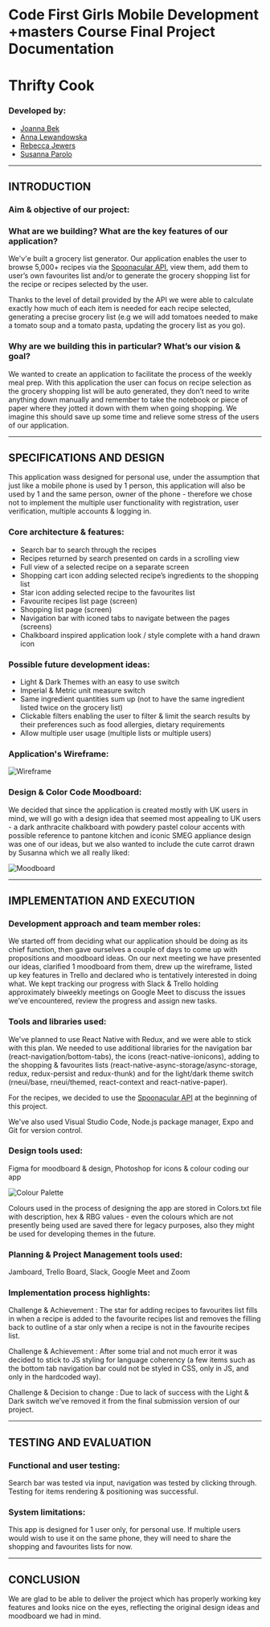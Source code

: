 # Code First Girls Mobile Development +masters Course Final Project Documentation

# Thrifty Cook

### Developed by:
- [Joanna Bek](https://github.com/asikowe)
- [Anna Lewandowska](https://github.com/anna-lewandowska)
- [Rebecca Jewers](https://github.com/FuckinGandalfMan)
- [Susanna Parolo](https://github.com/susannaparolo)

-----------------------------------------------------------------------

## INTRODUCTION

### Aim & objective of our project: 

### What are we building? What are the key features of our application?

We'v'e built a grocery list generator. Our application enables the user to browse 5,000+ recipes via the [Spoonacular API](https://spoonacular.com/food-api), view them, add them to user’s own favourites list and/or to generate the grocery shopping list for the recipe or recipes selected by the user. 

Thanks to the level of detail provided by the API we were able to calculate exactly how much of each item is needed for each recipe selected, generating a precise grocery list (e.g we will add tomatoes needed to make a tomato soup and a tomato pasta, updating the grocery list as you go).

### Why are we building this in particular? What’s our vision & goal?

We wanted to create an application to facilitate the process of the weekly meal prep. With this application the user can focus on recipe selection as the grocery shopping list will be auto generated, they don’t need to write anything down manually and remember to take the notebook or piece of paper where they jotted it down with them when going shopping. We imagine this should save up some time and relieve some stress of the users of our application.

---------------------------------------------------------------------

## SPECIFICATIONS AND DESIGN 

This application wass designed for personal use, under the assumption that just like a mobile phone is used by 1 person, this application will also be used by 1 and the same person, owner of the phone - therefore we chose not to implement the multiple user functionality with registration, user verification, multiple accounts & logging in.

### Core architecture & features:

- Search bar to search through the recipes
- Recipes returned by search presented on cards in a scrolling view
- Full view of a selected recipe on a separate screen
- Shopping cart icon adding selected recipe’s ingredients to the shopping list
- Star icon adding selected recipe to the favourites list
- Favourite recipes list page (screen)
- Shopping list page (screen)
- Navigation bar with iconed tabs to navigate between the pages (screens)
- Chalkboard inspired application look / style complete with a hand drawn icon

### Possible future development ideas:

- Light & Dark Themes with an easy to use switch
- Imperial & Metric unit measure switch
- Same ingredient quantities sum up (not to have the same ingredient listed twice on the grocery list)
- Clickable filters enabling the user to filter & limit the search results by their preferences such as food allergies, dietary requirements
- Allow multiple user usage (multiple lists or multiple users)

### Application's Wireframe:

![Wireframe](./assets/images/wireframe.PNG)

### Design & Color Code Moodboard:

We decided that since the application is created mostly with UK users in mind, we will go with a design idea that seemed most appealing to UK users - a dark anthracite chalkboard with powdery pastel colour accents with possible reference to pantone kitchen and iconic SMEG appliance design was one of our ideas, but we also wanted to include the cute carrot drawn by Susanna which we all really liked:

![Moodboard](./assets/images/moodboard.png)

-----------------------------------------------------------------------

## IMPLEMENTATION AND EXECUTION 

### Development approach and team member roles: 

We started off from deciding what our application should be doing as its chief function, then gave ourselves a couple of days to come up with propositions and moodboard ideas. On our next meeting we have presented our ideas, clarified 1 moodboard from them, drew up the wireframe, listed up key features in Trello and declared who is tentatively interested in doing what. We kept tracking our progress with Slack & Trello holding approximately biweekly meetings on Google Meet to discuss the issues we’ve encountered, review the progress and assign new tasks.

### Tools and libraries used:

We've planned to use React Native with Redux, and we were able to stick with this plan. We needed to use additional libraries for the navigation bar (react-navigation/bottom-tabs), the icons (react-native-ionicons), adding to the shopping & favourites lists (react-native-async-storage/async-storage, redux, redux-persist and redux-thunk) and for the light/dark theme switch (rneui/base, rneui/themed, react-context and react-native-paper).

For the recipes, we decided to use the [Spoonacular API](https://spoonacular.com/food-api) at the beginning of this project.

We've also used Visual Studio Code, Node.js package manager, Expo and Git for version control.

### Design tools used:

Figma for moodboard & design, Photoshop for icons & colour coding our app

![Colour Palette](./assets/images/colours.png)

Colours used in the process of designing the app are stored in Colors.txt file with description, hex & RBG values - even the colours which are not presently being used are saved there for legacy purposes, also they might be used for developing themes in the future.

### Planning & Project Management tools used:

Jamboard, Trello Board, Slack, Google Meet and Zoom

### Implementation process highlights:

Challenge & Achievement : The star for adding recipes to favourites list fills in when a recipe is added to the favourite recipes list and removes the filling back to outline of a star only when a recipe is not in the favourite recipes list.

Challenge & Achievement : After some trial and not much error it was decided to stick to JS styling for language coherency (a few items such as the bottom tab navigation bar could not be styled in CSS, only in JS, and only in the hardcoded way).

Challenge & Decision to change : Due to lack of success with the Light & Dark switch we’ve removed it from the final submission version of our project. 

---------------------------------------------------------------------------

## TESTING AND EVALUATION

### Functional and user testing:

Search bar was tested via input, navigation was tested by clicking through. Testing for items rendering & positioning was successful.

### System limitations:

This app is designed for 1 user only, for personal use. If multiple users would wish to use it on the same phone, they will need to share the shopping and favourites lists for now.

---------------------------------------------------------------------------

## CONCLUSION

We are glad to be able to deliver the project which has properly working key features and looks nice on the eyes, reflecting the original design ideas and moodboard we had in mind. 
